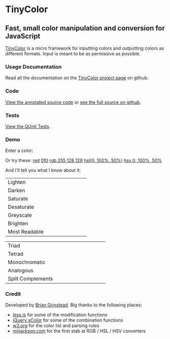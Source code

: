 TinyColor
=========

Fast, small color manipulation and conversion for JavaScript
------------------------------------------------------------

[TinyColor](https://github.com/bgrins/TinyColor) is a micro framework for inputting colors and outputting colors as different formats. Input is meant to be as permissive as possible.

### Usage Documentation

Read all the documentation on the [TinyColor project page](https://github.com/bgrins/TinyColor) on github.

### Code

[View the annotated source code](docs/tinycolor.html) or [see the full source on github](https://github.com/bgrins/TinyColor/blob/master/tinycolor.js).

### Tests

[View the QUnit Tests](test/).

### Demo

Enter a color:

Or try these: [red](#) [0f0](#) [rgb 255 128 128](#) [hsl(0, 100%, 50%)](#) [hsv 0, 100%, 50%](#)

And I'll tell you what I know about it:

<table><colgroup><col style="width: 50%" /><col style="width: 50%" /></colgroup><tbody><tr class="odd"><td>Lighten</td><td><div class="lighten"></div></td></tr><tr class="even"><td>Darken</td><td><div class="darken"></div></td></tr><tr class="odd"><td>Saturate</td><td><div class="saturate"></div></td></tr><tr class="even"><td>Desaturate</td><td><div class="desaturate"></div></td></tr><tr class="odd"><td>Greyscale</td><td><div class="greyscale"></div></td></tr><tr class="even"><td>Brighten</td><td><div class="brighten"></div></td></tr><tr class="odd"><td>Most Readable</td><td><div id="mostReadable"></div></td></tr></tbody></table>

<table><colgroup><col style="width: 50%" /><col style="width: 50%" /></colgroup><tbody><tr class="odd"><td>Triad</td><td><div class="triad"></div></td></tr><tr class="even"><td>Tetrad</td><td><div class="tetrad"></div></td></tr><tr class="odd"><td>Monochromatic</td><td><div class="mono"></div></td></tr><tr class="even"><td>Analogous</td><td><div class="analogous"></div></td></tr><tr class="odd"><td>Split Complements</td><td><div class="sc"></div></td></tr></tbody></table>

### Credit

Developed by [Brian Grinstead](http://briangrinstead.com). Big thanks to the following places:

-   [less.js](https://github.com/cloudhead/less.js/blob/master/lib/less/functions.js) for some of the modification functions
-   [jQuery xColor](https://github.com/infusion/jQuery-xcolor/blob/master/jquery.xcolor.js) for some of the combination functions
-   [w3.org](http://www.w3.org/TR/css3-color/#svg-color) for the color list and parsing rules
-   [mjijackson.com](http://mjijackson.com/2008/02/rgb-to-hsl-and-rgb-to-hsv-color-model-conversion-algorithms-in-javascript) for the first stab at RGB / HSL / HSV converters
